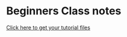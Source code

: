 # Beginners Class notes
[Click here to get your tutorial files](https://github.com/jujhars13/presentation-aws-user-group-2015-05)
